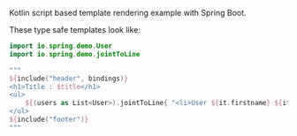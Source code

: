 Kotlin script based template rendering example with Spring Boot.

These type safe templates look like:

```kotlin
import io.spring.demo.User
import io.spring.demo.jointToLine

"""
${include("header", bindings)}
<h1>Title : $title</h1>
<ul>
	${(users as List<User>).jointToLine{ "<li>User ${it.firstname} ${it.lastname}</li>" }}
</ul>
${include("footer")}
"""
```
